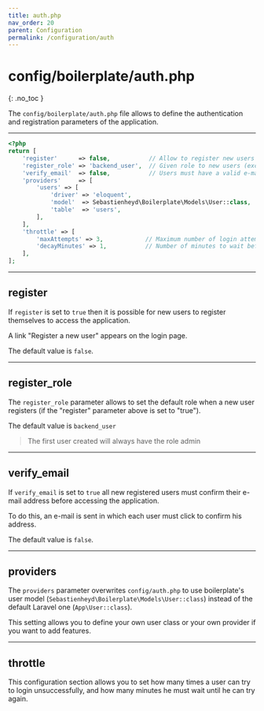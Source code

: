 ```yaml
---
title: auth.php
nav_order: 20
parent: Configuration
permalink: /configuration/auth
---
```


# config/boilerplate/auth.php
{: .no_toc }

The `config/boilerplate/auth.php` file allows to define the authentication and registration parameters of the application.


---

```php
<?php
return [
    'register'      => false,           // Allow to register new users on backend login page
    'register_role' => 'backend_user',  // Given role to new users (except the first one who is admin)
    'verify_email'  => false,           // Users must have a valid e-mail (a verification email is sent when a user registers)
    'providers'     => [
        'users' => [
            'driver' => 'eloquent',
            'model'  => Sebastienheyd\Boilerplate\Models\User::class,
            'table'  => 'users',
        ],
    ],
    'throttle' => [
        'maxAttempts' => 3,            // Maximum number of login attempts to allow
        'decayMinutes' => 1,           // Number of minutes to wait before login will be available again
    ],
];
```

---

## register

If `register` is set to `true` then it is possible for new users to register themselves to access the application.

A link "Register a new user" appears on the login page.

The default value is `false`.

---

## register_role

The `register_role` parameter allows to set the default role when a new user registers (if the "register" parameter 
above is set to "true").

The default value is `backend_user`

> The first user created will always have the role admin 

---

## verify_email

If `verify_email` is set to `true` all new registered users must confirm their e-mail address before accessing the application.

To do this, an e-mail is sent in which each user must click to confirm his address.

The default value is `false`.

---

## providers

The `providers` parameter overwrites `config/auth.php` to use boilerplate's user model 
(`Sebastienheyd\Boilerplate\Models\User::class`) instead of the default Laravel one (`App\User::class`).

This setting allows you to define your own user class or your own provider if you want to add features.

---

## throttle

This configuration section allows you to set how many times a user can try to login unsuccessfully, and how many minutes 
he must wait until he can try again. 